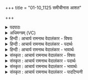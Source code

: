 +++
title = "01-10_1125 समीचीनास आशत"

+++
<details><summary>पदपाठः</summary>

स꣣मीचीना꣡सः꣢। स꣣म्। ईचीना꣡सः꣢। आ꣣शत। हो꣡ता꣢꣯रः। स꣣प्त꣡जा꣢नयः। स꣣प्त꣢। जा꣣नयः। पद꣢म्। ए꣡क꣢꣯स्य। पि꣡प्र꣢꣯तः। ११२५।
</details>

<details><summary>अधिमन्त्रम् (VC)</summary>

- पवमानः सोमः
- असितः काश्यपो देवलो वा
- गायत्री
- षड्जः
</details>

<details><summary>हिन्दी : आचार्य रामनाथ वेदालंकार - विषयः</summary>

आगे फिर गुरु-शिष्य का विषय है।
</details>

<details><summary>हिन्दी : आचार्य रामनाथ वेदालंकार - पदार्थः</summary>

पदार्थान्वयभाषाः -  (समीचीनासः) भली-भाँति पढ़ाने आदि कर्म में तत्पर, (सप्तजानयः) अग्नि की सात ज्वालाएँ, जिन्हें पत्नी के समान प्रिय हैं अर्थात् जो अग्निहोत्री हैं, ऐसे (होतारः) विद्यायज्ञ के होता के समान विद्वान् गुरु लोग (एकस्य) एक परमेश्वर के (पदम्) स्वरूप को (पिप्रतः) छात्रों के अन्तःकरण में भरते हुए (आशत) विद्यागृह में कार्यरत रहते हैं ॥१०॥ अग्नि की सात ज्वालाएँ मु० उप० १।२।४ में प्रोक्त ‘काली, कराली, मनोजवा, सुलोहिता, सुधूम्रवर्णा, स्फुलिङ्गिनी और विश्वरुची’ समझनी चाहिएँ ॥१०॥
</details>

<details><summary>हिन्दी : आचार्य रामनाथ वेदालंकार - भावार्थः</summary>

भावार्थभाषाः -  गुरु-शिष्य आपस में मिलकर विद्या-यज्ञ को सिद्ध करेंऔर विविध विद्याओं के पढ़ने-पढ़ाने के साथ ब्रह्म के स्वरूप को भी साक्षात् करें तथा कराएँ ॥१०॥
</details>

<details><summary>संस्कृत : आचार्य रामनाथ वेदालंकार - विषयः</summary>

अथ पुनर्गुरुशिष्यविषयमाह।
</details>

<details><summary>संस्कृत : आचार्य रामनाथ वेदालंकार - पदार्थः</summary>

पदार्थान्वयभाषाः -  (समीचीनासः)सम्यग् अध्यापनादिकर्मणि व्यापृताः, (सप्तजानयः)अग्नेः सप्त ज्वालाःजायाः जायावत् प्रियाः येषां ते अग्निहोत्रिणः इत्यर्थः।[जायाया निङ्। अ० ५।४।१३४ इत्यनेन जायाशब्दान्तस्य निङादेशः।] (होतारः)विद्यायज्ञस्य होतृतुल्याः सोमाः। विद्वांसो गुरवः(एकस्य)अद्वितीयस्य परमेश्वरस्य(पदम्)स्वरूपम्(पिप्रतः)छात्राणामन्तःकरणे पूरयन्तः(आशत)विद्यागृहे व्याप्नुवन्ति ॥१०॥
</details>

<details><summary>संस्कृत : आचार्य रामनाथ वेदालंकार - भावार्थः</summary>

भावार्थभाषाः -  गुरुशिष्याः परस्परं मिलित्वा विद्यायज्ञं साध्नुवन्तु। विविधविद्यानामध्ययनाध्यापनेन सह ब्रह्मणः स्वरूपमपि साक्षात् कुर्वन्तु कारयन्तु च ॥१०॥
</details>

<details><summary>संस्कृत : आचार्य रामनाथ वेदालंकार - पादटिप्पनी</summary>

टिप्पणी:   १.ऋ० ९।१०।७,‘आशत’,‘सप्तजानयः’इत्यत्र ‘आसते॒’,‘स॒प्तजा॑मयः’।
</details>